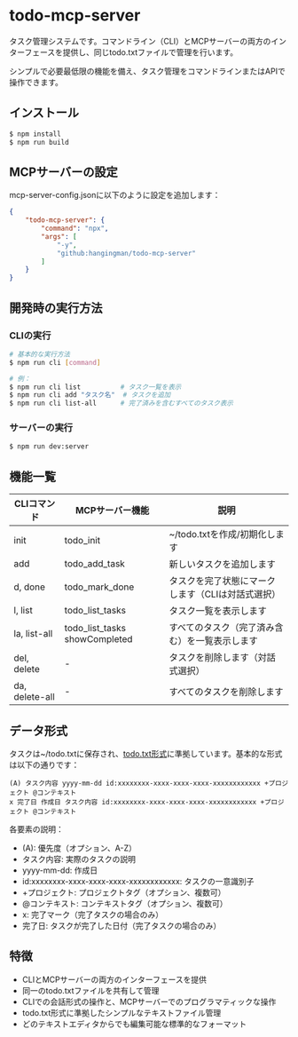 # todo-mcp-server

タスク管理システムです。コマンドライン（CLI）とMCPサーバーの両方のインターフェースを提供し、同じtodo.txtファイルで管理を行います。

シンプルで必要最低限の機能を備え、タスク管理をコマンドラインまたはAPIで操作できます。

## インストール

```bash
$ npm install
$ npm run build
```

## MCPサーバーの設定

mcp-server-config.jsonに以下のように設定を追加します：

```json
{
    "todo-mcp-server": {
        "command": "npx",
        "args": [
            "-y",
            "github:hangingman/todo-mcp-server"
        ]
    }
}
```

## 開発時の実行方法

### CLIの実行
```bash
# 基本的な実行方法
$ npm run cli [command]

# 例：
$ npm run cli list          # タスク一覧を表示
$ npm run cli add "タスク名"  # タスクを追加
$ npm run cli list-all      # 完了済みを含むすべてのタスク表示
```

### サーバーの実行
```bash
$ npm run dev:server
```

## 機能一覧

| CLIコマンド     | MCPサーバー機能    | 説明                                                   |
| --------------- | ----------------- | ------------------------------------------------------ |
| init            | todo_init         | ~/todo.txtを作成/初期化します                           |
| add <TASK>      | todo_add_task     | 新しいタスクを追加します                                |
| d, done         | todo_mark_done    | タスクを完了状態にマークします（CLIは対話式選択）        |
| l, list         | todo_list_tasks   | タスク一覧を表示します                                  |
| la, list-all    | todo_list_tasks showCompleted | すべてのタスク（完了済み含む）を一覧表示します |
| del, delete     | -                 | タスクを削除します（対話式選択）                         |
| da, delete-all  | -                 | すべてのタスクを削除します                               |

## データ形式

タスクは~/todo.txtに保存され、[todo.txt形式](https://github.com/todotxt/todo.txt)に準拠しています。基本的な形式は以下の通りです：

```
(A) タスク内容 yyyy-mm-dd id:xxxxxxxx-xxxx-xxxx-xxxx-xxxxxxxxxxxx +プロジェクト @コンテキスト
x 完了日 作成日 タスク内容 id:xxxxxxxx-xxxx-xxxx-xxxx-xxxxxxxxxxxx +プロジェクト @コンテキスト
```

各要素の説明：
- (A): 優先度（オプション、A-Z）
- タスク内容: 実際のタスクの説明
- yyyy-mm-dd: 作成日
- id:xxxxxxxx-xxxx-xxxx-xxxx-xxxxxxxxxxxx: タスクの一意識別子
- +プロジェクト: プロジェクトタグ（オプション、複数可）
- @コンテキスト: コンテキストタグ（オプション、複数可）
- x: 完了マーク（完了タスクの場合のみ）
- 完了日: タスクが完了した日付（完了タスクの場合のみ）

## 特徴

- CLIとMCPサーバーの両方のインターフェースを提供
- 同一のtodo.txtファイルを共有して管理
- CLIでの会話形式の操作と、MCPサーバーでのプログラマティックな操作
- todo.txt形式に準拠したシンプルなテキストファイル管理
- どのテキストエディタからでも編集可能な標準的なフォーマット